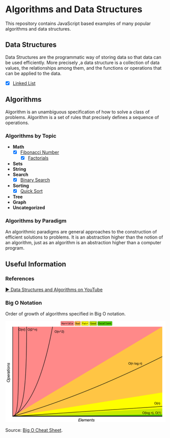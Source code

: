 # Algorithms and Data Structures

This repository contains JavaScript based examples of many popular algorithms and data structures.

## Data Structures

Data Structures are the programmatic way of storing data so that data can be used efficiently. More precisely ,a data structure is a collection of data values, the relationships among them, and the functions or operations that can be applied to the data.

- [x] [Linked List](https://github.com/bsonmez/javascript-algorithms/tree/master/src/algorithms/math/linked-list)

## Algorithms

Algorithm is an unambiguous specification of how to solve a class of problems. Algorithm is a set of rules that precisely defines a sequence of operations.

### Algorithms by Topic

* **Math**
  - [x] [Fibonacci Number](https://github.com/bsonmez/javascript-algorithms/tree/master/src/algorithms/math/fibonacci) 
	- [x] [Factorials](https://github.com/bsonmez/javascript-algorithms/tree/master/src/algorithms/math/factorial)
* **Sets**
* **String**
* **Search**
	- [x] [Binary Search](https://github.com/bsonmez/javascript-algorithms/tree/master/src/algorithms/search/binary-search)
* **Sorting**
	- [x] [Quick Sort](https://github.com/bsonmez/javascript-algorithms/tree/master/src/algorithms/sorting/quick-sort)
* **Tree**
* **Graph**
* **Uncategorized**

### Algorithms by Paradigm

An algorithmic paradigms are general approaches to the construction of efficient solutions to problems. It is an abstraction higher than the notion of an algorithm, just as an algorithm is an abstraction higher than a computer program.

## Useful Information

### References

[▶ Data Structures and Algorithms on YouTube](https://www.youtube.com/playlist?list=PLLXdhg_r2hKA7DPDsunoDZ-Z769jWn4R8)

### Big O Notation

Order of growth of algorithms specified in Big O notation.

![Big O graphs](https://github.com/trekhleb/javascript-algorithms/blob/master/assets/big-o-graph.png?raw=true)

Source: [Big O Cheat Sheet](http://bigocheatsheet.com/).

